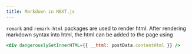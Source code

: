 ```yaml
---
title: Markdown in NEXT.js
---
```


`remark` and `remark-html` packages are used to render html.
After rendering markdown syntax into html, the html can be added to the page using

```jsx
<div dangerouslySetInnerHTML={{ __html: postData.contentHtml }} />
```
